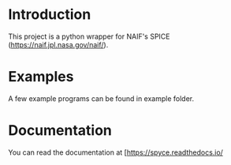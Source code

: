 # Introduction

This project is a python wrapper for NAIF's SPICE (https://naif.jpl.nasa.gov/naif/).

# Examples

A few example programs can be found in example folder.

# Documentation

You can read the documentation at [https://spyce.readthedocs.io/